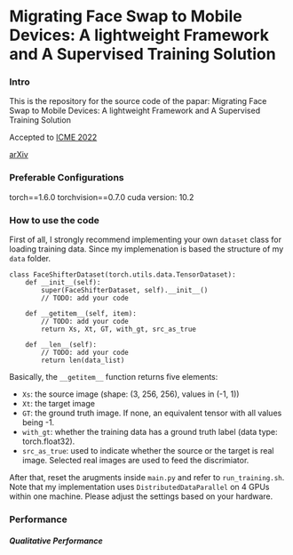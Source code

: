 # Migrating Face Swap to Mobile Devices: A lightweight Framework and A Supervised Training Solution

### Intro

This is the repository for the source code of the papar: Migrating Face Swap to Mobile Devices: A lightweight Framework and A Supervised Training Solution

Accepted to [ICME 2022](http://2022.ieeeicme.org/)

[arXiv]()

### Preferable Configurations

torch==1.6.0
torchvision==0.7.0
cuda version: 10.2

### How to use the code

First of all, I strongly recommend implementing your own `dataset` class for loading training data. Since my implemenation is based the structure of my `data` folder. 
```
class FaceShifterDataset(torch.utils.data.TensorDataset):
    def __init__(self):
        super(FaceShifterDataset, self).__init__()
        // TODO: add your code

    def __getitem__(self, item):
        // TODO: add your code
        return Xs, Xt, GT, with_gt, src_as_true

    def __len__(self):
        // TODO: add your code
        return len(data_list)
```
Basically, the `__getitem__` function returns five elements:
* `Xs`: the source image (shape: (3, 256, 256), values in (-1, 1))
* `Xt`: the target image
* `GT`: the ground truth image. If none, an equivalent tensor with all values being -1. 
* `with_gt`: whether the training data has a ground truth label (data type: torch.float32).
* `src_as_true`: used to indicate whether the source or the target is real image. Selected real images are used to feed the discrimiator.

After that, reset the arugments inside `main.py` and refer to `run_training.sh`. Note that my implementation uses `DistributedDataParallel` on 4 GPUs within one machine. Please adjust the settings based on your hardware. 

### Performance

##### Qualitative Performance

